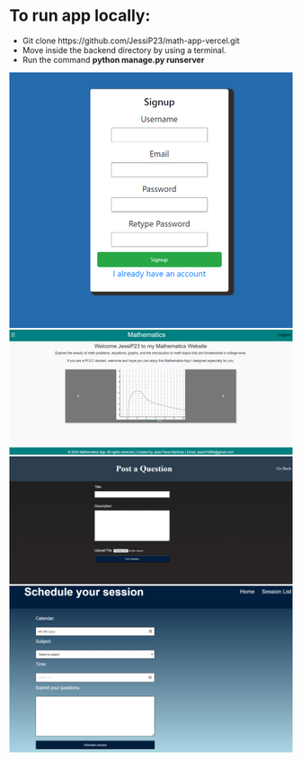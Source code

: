 <h1>To run app locally: </h1>
<ul>
    <li>Git clone https://github.com/JessiP23/math-app-vercel.git</li>
    <li>Move inside the backend 
    directory by using a terminal.</li>
    <li>Run the command <strong>python manage.py runserver</strong></li>
</ul>

![Signup Form Math App](./backend/screenshot/app1.png)
![Welcome Page with Interactive Animation](./backend/screenshot/app2.png)
![Forum](./backend/screenshot/app3.png)
![Session](./backend/screenshot/app5.png)